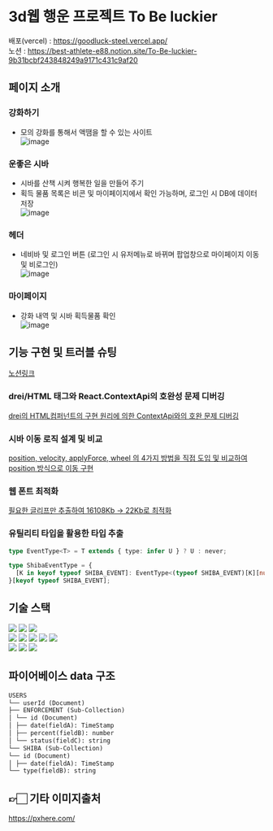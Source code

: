 

# 3d웹 행운 프로젝트 To Be luckier
배포(vercel) : https://goodluck-steel.vercel.app/  
노션 : https://best-athlete-e88.notion.site/To-Be-luckier-9b31bcbf243848249a9171c431c9af20

##  페이지 소개
### 강화하기
- 모의 강화를 통해서 액땜을 할 수 있는 사이트  
![image](https://github.com/suhong99/goodluck/assets/120103909/af7065cd-a746-482f-8be4-e3ad985069ed)

### 운좋은 시바
- 시바를 산책 시켜 행복한 일을 만들어 주기  
- 획득 물품 목록은 비콘 및 마이페이지에서 확인 가능하며, 로그인 시 DB에 데이터 저장  
![image](https://github.com/suhong99/goodluck/assets/120103909/0cd0d486-730e-453a-a135-3ad6336b9834)


### 헤더
- 네비바 및 로그인 버튼 (로그인 시 유저메뉴로 바뀌며 팝업창으로 마이페이지 이동 및 비로그인)  
![image](https://github.com/suhong99/goodluck/assets/120103909/dd62d3f4-2129-4bcc-a581-79bdd2125808)

### 마이페이지
-  강화 내역 및 시바 획득물품 확인   
![image](https://github.com/suhong99/goodluck/assets/120103909/f28874bf-e3d5-43da-83bf-32ae10a63b59)

## 기능 구현 및 트러블 슈팅
[노션링크](https://www.notion.so/71bf8c2fc4d343de8ddcb8b2abaa2223)

### drei/HTML 태그와 React.ContextApi의 호완성 문제 디버깅
[drei의 HTML컴퍼넌트의 구현 원리에 의한 ContextApi와의 호완 문제 디버깅](https://ungumungum.tistory.com/129)

### 시바 이동 로직 설계 및 비교
[position, velocity, applyForce, wheel 의 4가지 방법을 직접 도입 및 비교하여 position 방식으로 이동 구현](https://ungumungum.tistory.com/125)

### 웹 폰트 최적화
[필요한 글리프만 추출하여 16108Kb → 22Kb로 최적화](https://ungumungum.tistory.com/124)

### 유틸리티 타입을 활용한 타입 추출
```typescript
type EventType<T> = T extends { type: infer U } ? U : never;

type ShibaEventType = {
  [K in keyof typeof SHIBA_EVENT]: EventType<(typeof SHIBA_EVENT)[K][number]>;
}[keyof typeof SHIBA_EVENT];
```

##  기술 스택
<div>
<img src="https://img.shields.io/badge/html5-E34F26?style=for-the-badge&logo=html5&logoColor=white">
<img src="https://img.shields.io/badge/css-1572B6?style=for-the-badge&logo=css3&logoColor=white">
<img src="https://img.shields.io/badge/typescript-3178C6?style=for-the-badge&logo=typescript&logoColor=white">
  <br/>
<img src="https://img.shields.io/badge/react-61DAFB?style=for-the-badge&logo=react&logoColor=black">
<img src="https://img.shields.io/badge/Next-black?style=for-the-badge&logo=next.js&logoColor=white">
<img src="https://img.shields.io/badge/vercel-%23000000.svg?style=for-the-badge&logo=vercel&logoColor=white">
<img src="https://img.shields.io/badge/firebase-%23039BE5.svg?style=for-the-badge&logo=firebase"/>
<img src="https://img.shields.io/badge/zustand-000000?style=for-the-badge&logoColor=white">
  <br/>
<img src="https://img.shields.io/badge/threejs-black?style=for-the-badge&logo=three.js&logoColor=white">
<img src="https://img.shields.io/badge/R3F-000000?style=for-the-badge&logoColor=white">
<img src="https://img.shields.io/badge/react/cannon-000000?style=for-the-badge&logoColor=white">
</div>

## 파이어베이스 data 구조
```markdown
USERS
└── userId (Document)
├── ENFORCEMENT (Sub-Collection)
│ └── id (Document)
│ ├── date(fieldA): TimeStamp
│ ├── percent(fieldB): number
│ └── status(fieldC): string
└── SHIBA (Sub-Collection)
└── id (Document)
│ ├── date(fieldA): TimeStamp
└── type(fieldB): string
```

## 👉🏻 기타 이미지출처

https://pxhere.com/
